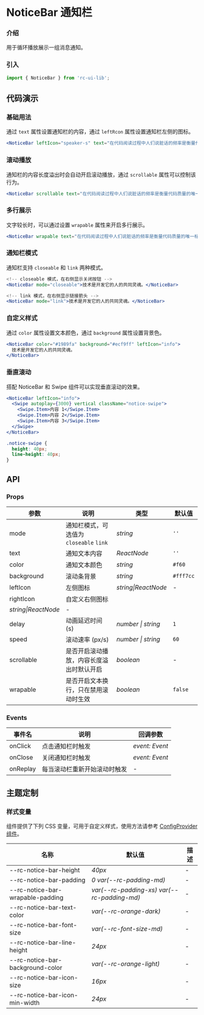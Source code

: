 # NoticeBar 通知栏

### 介绍

用于循环播放展示一组消息通知。

### 引入

```js
import { NoticeBar } from 'rc-ui-lib';
```

## 代码演示

### 基础用法

通过 `text` 属性设置通知栏的内容，通过 `leftRcon` 属性设置通知栏左侧的图标。

```jsx
<NoticeBar leftIcon="speaker-s" text="在代码阅读过程中人们说脏话的频率是衡量代码质量的唯一标准。" />
```

### 滚动播放

通知栏的内容长度溢出时会自动开启滚动播放，通过 `scrollable` 属性可以控制该行为。

```jsx
<NoticeBar scrollable text="在代码阅读过程中人们说脏话的频率是衡量代码质量的唯一标准。" />
```

### 多行展示

文字较长时，可以通过设置 `wrapable` 属性来开启多行展示。

```jsx
<NoticeBar wrapable text="在代码阅读过程中人们说脏话的频率是衡量代码质量的唯一标准。" />
```

### 通知栏模式

通知栏支持 `closeable` 和 `link` 两种模式。

```jsx
<!-- closeable 模式，在右侧显示关闭按钮 -->
<NoticeBar mode="closeable">技术是开发它的人的共同灵魂。</NoticeBar>

<!-- link 模式，在右侧显示链接箭头 -->
<NoticeBar mode="link">技术是开发它的人的共同灵魂。</NoticeBar>
```

### 自定义样式

通过 `color` 属性设置文本颜色，通过 `background` 属性设置背景色。

```jsx
<NoticeBar color="#1989fa" background="#ecf9ff" leftIcon="info">
  技术是开发它的人的共同灵魂。
</NoticeBar>
```

### 垂直滚动

搭配 NoticeBar 和 Swipe 组件可以实现垂直滚动的效果。

```jsx
<NoticeBar leftIcon="info">
  <Swipe autoplay={3000} vertical className="notice-swipe">
    <Swipe.Item>内容 1</Swipe.Item>
    <Swipe.Item>内容 2</Swipe.Item>
    <Swipe.Item>内容 3</Swipe.Item>
  </Swipe>
</NoticeBar>
```

```css
.notice-swipe {
  height: 40px;
  line-height: 40px;
}
```

## API

### Props

| 参数                | 说明                                     | 类型                | 默认值    |
| ------------------- | ---------------------------------------- | ------------------- | --------- |
| mode                | 通知栏模式，可选值为 `closeable` `link`  | _string_            | `''`      |
| text                | 通知文本内容                             | _ReactNode_         | `''`      |
| color               | 通知文本颜色                             | _string_            | `#f60`    |
| background          | 滚动条背景                               | _string_            | `#fff7cc` |
| leftIcon            | 左侧图标                                 | _string\|ReactNode_ | -         |
| rightIcon           | 自定义右侧图标                           |
| _string\|ReactNode_ | -                                        |
| delay               | 动画延迟时间 (s)                         | _number \| string_  | `1`       |
| speed               | 滚动速率 (px/s)                          | _number \| string_  | `60`      |
| scrollable          | 是否开启滚动播放，内容长度溢出时默认开启 | _boolean_           | -         |
| wrapable            | 是否开启文本换行，只在禁用滚动时生效     | _boolean_           | `false`   |

### Events

| 事件名   | 说明                         | 回调参数       |
| -------- | ---------------------------- | -------------- |
| onClick  | 点击通知栏时触发             | _event: Event_ |
| onClose  | 关闭通知栏时触发             | _event: Event_ |
| onReplay | 每当滚动栏重新开始滚动时触发 | -              |

## 主题定制

### 样式变量

组件提供了下列 CSS 变量，可用于自定义样式，使用方法请参考 [ConfigProvider 组件](#/zh-CN/config-provider)。

| 名称                             | 默认值                                      | 描述 |
| -------------------------------- | ------------------------------------------- | ---- |
| --rc-notice-bar-height           | _40px_                                      | -    |
| --rc-notice-bar-padding          | _0 var(--rc-padding-md)_                    | -    |
| --rc-notice-bar-wrapable-padding | _var(--rc-padding-xs) var(--rc-padding-md)_ | -    |
| --rc-notice-bar-text-color       | _var(--rc-orange-dark)_                     | -    |
| --rc-notice-bar-font-size        | _var(--rc-font-size-md)_                    | -    |
| --rc-notice-bar-line-height      | _24px_                                      | -    |
| --rc-notice-bar-background-color | _var(--rc-orange-light)_                    | -    |
| --rc-notice-bar-icon-size        | _16px_                                      | -    |
| --rc-notice-bar-icon-min-width   | _24px_                                      | -    |
